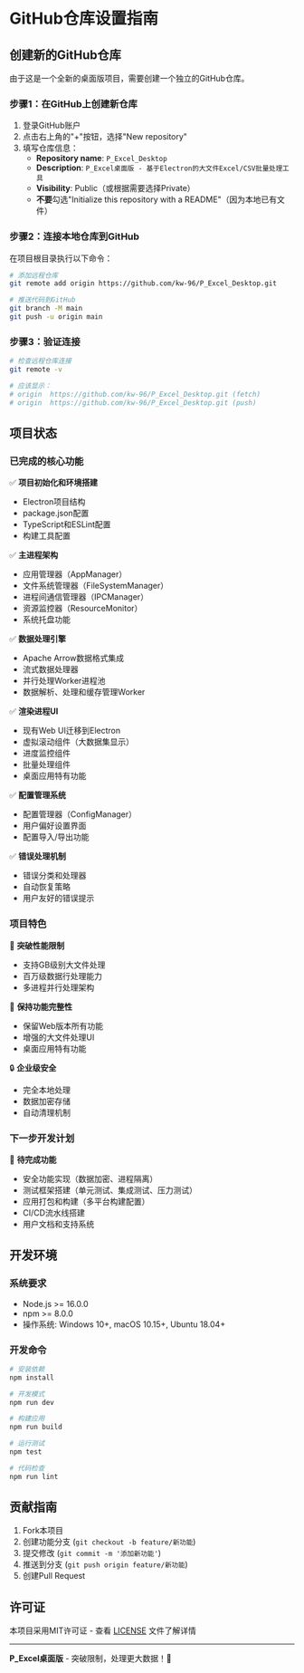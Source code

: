 # GitHub仓库设置指南

## 创建新的GitHub仓库

由于这是一个全新的桌面版项目，需要创建一个独立的GitHub仓库。

### 步骤1：在GitHub上创建新仓库

1. 登录GitHub账户
2. 点击右上角的"+"按钮，选择"New repository"
3. 填写仓库信息：
   - **Repository name**: `P_Excel_Desktop`
   - **Description**: `P_Excel桌面版 - 基于Electron的大文件Excel/CSV批量处理工具`
   - **Visibility**: Public（或根据需要选择Private）
   - **不要**勾选"Initialize this repository with a README"（因为本地已有文件）

### 步骤2：连接本地仓库到GitHub

在项目根目录执行以下命令：

```bash
# 添加远程仓库
git remote add origin https://github.com/kw-96/P_Excel_Desktop.git

# 推送代码到GitHub
git branch -M main
git push -u origin main
```

### 步骤3：验证连接

```bash
# 检查远程仓库连接
git remote -v

# 应该显示：
# origin  https://github.com/kw-96/P_Excel_Desktop.git (fetch)
# origin  https://github.com/kw-96/P_Excel_Desktop.git (push)
```

## 项目状态

### 已完成的核心功能

✅ **项目初始化和环境搭建**
- Electron项目结构
- package.json配置
- TypeScript和ESLint配置
- 构建工具配置

✅ **主进程架构**
- 应用管理器（AppManager）
- 文件系统管理器（FileSystemManager）
- 进程间通信管理器（IPCManager）
- 资源监控器（ResourceMonitor）
- 系统托盘功能

✅ **数据处理引擎**
- Apache Arrow数据格式集成
- 流式数据处理器
- 并行处理Worker进程池
- 数据解析、处理和缓存管理Worker

✅ **渲染进程UI**
- 现有Web UI迁移到Electron
- 虚拟滚动组件（大数据集显示）
- 进度监控组件
- 批量处理组件
- 桌面应用特有功能

✅ **配置管理系统**
- 配置管理器（ConfigManager）
- 用户偏好设置界面
- 配置导入/导出功能

✅ **错误处理机制**
- 错误分类和处理器
- 自动恢复策略
- 用户友好的错误提示

### 项目特色

🚀 **突破性能限制**
- 支持GB级别大文件处理
- 百万级数据行处理能力
- 多进程并行处理架构

🎯 **保持功能完整性**
- 保留Web版本所有功能
- 增强的大文件处理UI
- 桌面应用特有功能

🔒 **企业级安全**
- 完全本地处理
- 数据加密存储
- 自动清理机制

### 下一步开发计划

🔄 **待完成功能**
- 安全功能实现（数据加密、进程隔离）
- 测试框架搭建（单元测试、集成测试、压力测试）
- 应用打包和构建（多平台构建配置）
- CI/CD流水线搭建
- 用户文档和支持系统

## 开发环境

### 系统要求
- Node.js >= 16.0.0
- npm >= 8.0.0
- 操作系统: Windows 10+, macOS 10.15+, Ubuntu 18.04+

### 开发命令
```bash
# 安装依赖
npm install

# 开发模式
npm run dev

# 构建应用
npm run build

# 运行测试
npm test

# 代码检查
npm run lint
```

## 贡献指南

1. Fork本项目
2. 创建功能分支 (`git checkout -b feature/新功能`)
3. 提交修改 (`git commit -m '添加新功能'`)
4. 推送到分支 (`git push origin feature/新功能`)
5. 创建Pull Request

## 许可证

本项目采用MIT许可证 - 查看 [LICENSE](LICENSE) 文件了解详情

---

**P_Excel桌面版** - 突破限制，处理更大数据！🚀